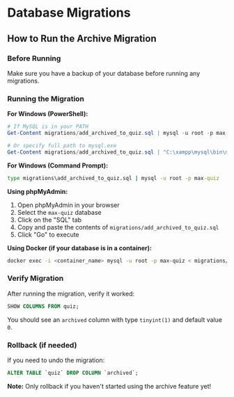# Database Migrations

## How to Run the Archive Migration

### Before Running
Make sure you have a backup of your database before running any migrations.

### Running the Migration

**For Windows (PowerShell):**
```powershell
# If MySQL is in your PATH
Get-Content migrations/add_archived_to_quiz.sql | mysql -u root -p max-quiz

# Or specify full path to mysql.exe
Get-Content migrations/add_archived_to_quiz.sql | "C:\xampp\mysql\bin\mysql.exe" -u root -p max-quiz
```

**For Windows (Command Prompt):**
```cmd
type migrations\add_archived_to_quiz.sql | mysql -u root -p max-quiz
```

**Using phpMyAdmin:**
1. Open phpMyAdmin in your browser
2. Select the `max-quiz` database
3. Click on the "SQL" tab
4. Copy and paste the contents of `migrations/add_archived_to_quiz.sql`
5. Click "Go" to execute

**Using Docker (if your database is in a container):**
```bash
docker exec -i <container_name> mysql -u root -p max-quiz < migrations/add_archived_to_quiz.sql
```

### Verify Migration
After running the migration, verify it worked:

```sql
SHOW COLUMNS FROM quiz;
```

You should see an `archived` column with type `tinyint(1)` and default value `0`.

### Rollback (if needed)
If you need to undo the migration:

```sql
ALTER TABLE `quiz` DROP COLUMN `archived`;
```

**Note:** Only rollback if you haven't started using the archive feature yet!

